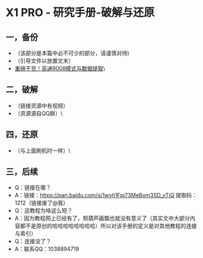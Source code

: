 X1 PRO - 研究手册-破解与还原
====
一，备份
-------
* （该部分是本篇中必不可少的部分，请谨慎对待)
* （引导文件以放置文末）
* [重磅干货！高通9008模式与数据提取](https://zhuanlan.zhihu.com/p/35422254)\

二，破解
--------
* （链接资源中有视频）
* （资源源自QQ群）\

四，还原
--------
* （与上面刷机时一样）\

三，后续
--------
* Q：链接在哪？
* A：链接：https://pan.baidu.com/s/1wvh1Fpi73MeBvm3SD_vTiQ 提取码：1212（链接废了@我）
* Q：这教程为啥这么短？
* A：因为教程网上已经有了，照葫芦画瓢也就没有意义了（其实文中大部分内容都不是原创的哈哈哈哈哈哈哈哈）所以对该手册的定义是对其他教程的连接与索引）
* Q：连接没了？
* A：联系QQ：1038894719
